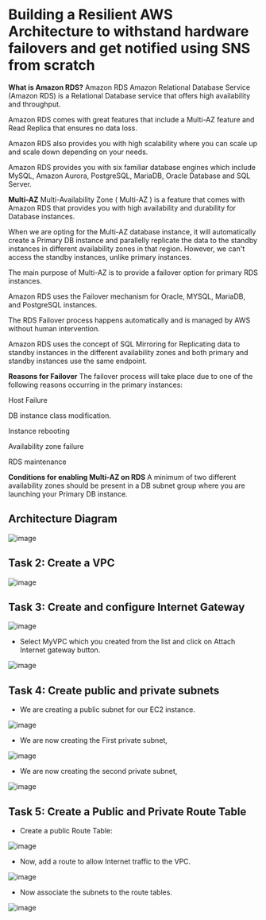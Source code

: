 # Building a Resilient AWS Architecture to withstand hardware failovers and get notified using SNS from scratch

__What is Amazon RDS?__
Amazon RDS
Amazon Relational Database Service (Amazon RDS)  is a Relational Database service that offers high availability and throughput.

Amazon RDS comes with great features that include a Multi-AZ feature and Read Replica that ensures no data loss.

Amazon RDS also provides you with high scalability where you can scale up and scale down depending on your needs.

Amazon RDS provides you with six familiar database engines which include MySQL, Amazon Aurora, PostgreSQL, MariaDB, Oracle Database and SQL Server.
 

__Multi-AZ__
Multi-Availability Zone ( Multi-AZ ) is a feature that comes with Amazon RDS that provides you with high availability and durability for Database instances.

When we are opting for the Multi-AZ database instance, it will automatically create a Primary DB instance and parallelly replicate the data to the standby instances in different availability zones in that region. However, we can't access the standby instances, unlike primary instances.

The main purpose of Multi-AZ is to provide a failover option for primary RDS instances.

Amazon RDS uses the Failover mechanism for Oracle, MYSQL, MariaDB, and PostgreSQL instances.

The RDS Failover process happens automatically and is managed by AWS  without human intervention.

Amazon RDS uses the concept of SQL Mirroring for Replicating data to standby instances in the different availability zones and both primary and standby instances use the same endpoint.
 

__Reasons for Failover__
The failover process will take place due to one of the following reasons occurring in the primary instances:

Host Failure 

DB instance class modification.

Instance rebooting

Availability zone failure

RDS maintenance
     

__Conditions for enabling Multi-AZ on RDS__
A minimum of two different availability zones should be present in a DB subnet group where you are launching your Primary DB instance.


## Architecture Diagram

![image](https://github.com/Tcarters/Cloud-Security-Journey/assets/71230412/a0617265-0340-4507-a570-d583dd287ec6)

## Task 2: Create a VPC

![image](https://github.com/Tcarters/Cloud-Security-Journey/assets/71230412/7d4236bd-37de-49c8-ad43-6681dfc3da96)

## Task 3: Create and configure Internet Gateway

![image](https://github.com/Tcarters/Cloud-Security-Journey/assets/71230412/45bb300f-9952-4d39-a59a-4c0de6dff8c2)

- Select MyVPC which you created from the list and click on Attach Internet gateway button.

![image](https://github.com/Tcarters/Cloud-Security-Journey/assets/71230412/53683bdf-2e0c-4f00-8aee-ba0564e68a34)

## Task 4: Create public and private subnets

- We are creating a public subnet for our EC2 instance.

![image](https://github.com/Tcarters/Cloud-Security-Journey/assets/71230412/dea29e87-2378-461a-83f9-ec526ddd42ac)

- We are now creating the First private subnet,

![image](https://github.com/Tcarters/Cloud-Security-Journey/assets/71230412/0156121f-5000-4562-997c-e6b7891845d3)

- We are now creating the second private subnet,

![image](https://github.com/Tcarters/Cloud-Security-Journey/assets/71230412/b2ff6381-7962-4031-b80e-bfee82e2b5e0)


## Task 5: Create a Public and Private Route Table

- Create a public Route Table:
  
![image](https://github.com/Tcarters/Cloud-Security-Journey/assets/71230412/5a029f4c-0c3c-47eb-8135-d6e3e75eeb95)

- Now, add a route to allow Internet traffic to the VPC.

![image](https://github.com/Tcarters/Cloud-Security-Journey/assets/71230412/56fd427d-cddf-4799-b905-0245cfb1e0d7)

- Now associate the subnets to the route tables.

![image](https://github.com/Tcarters/Cloud-Security-Journey/assets/71230412/6b267517-d256-4a54-a751-c66ede4a1a78)


